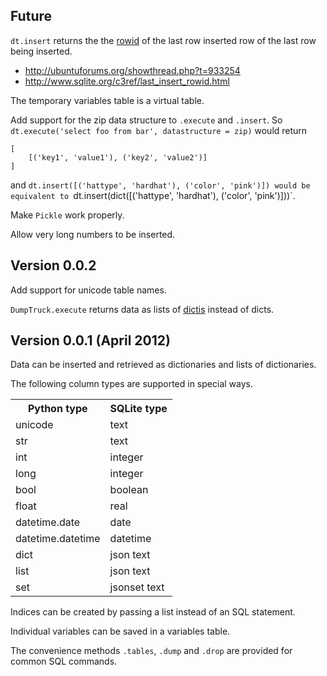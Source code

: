 Future
------------

`dt.insert` returns the
the [rowid](http://www.sqlite.org/lang_createtable.html#rowid)
of the last row inserted row of the last row being inserted.

* http://ubuntuforums.org/showthread.php?t=933254
* http://www.sqlite.org/c3ref/last_insert_rowid.html

The temporary variables table is a virtual table.

Add support for the zip data structure to `.execute` and `.insert`.
So `dt.execute('select foo from bar', datastructure = zip)` would return

    [
        [('key1', 'value1'), ('key2', 'value2')]
    ]

and `dt.insert([('hattype', 'hardhat'), ('color', 'pink')]) would be
equivalent to `dt.insert(dict([('hattype', 'hardhat'), ('color', 'pink')]))`.

Make `Pickle` work properly.

Allow very long numbers to be inserted.

Version 0.0.2
-----

Add support for unicode table names.

`DumpTruck.execute` returns data as lists of [dictis](dicti)
instead of dicts.

Version 0.0.1 (April 2012)
-----

Data can be inserted and retrieved as dictionaries and
lists of dictionaries.

The following column types are supported in special ways.

<table>
  <tr><th>Python type</th><th>SQLite type</th></tr>
  <tr><td>unicode</td><td>text</td></tr>
  <tr><td>str</td><td>text</td></tr>

  <tr><td>int</td><td>integer</td></tr>
  <tr><td>long</td><td>integer</td></tr>
  <tr><td>bool</td><td>boolean</td></tr>
  <tr><td>float</td><td>real</td></tr>

  <tr><td>datetime.date</td><td>date</td></tr>
  <tr><td>datetime.datetime</td><td>datetime</td></tr>

  <tr><td>dict</td><td>json text</td></tr>
  <tr><td>list</td><td>json text</td></tr>
  <tr><td>set</td><td>jsonset text</td></tr>
</table>

Indices can be created by passing a list instead of an SQL statement.

Individual variables can be saved in a variables table.

The convenience methods `.tables`, `.dump` and `.drop`
are provided for common SQL commands.

[dicti]: https://github.com/tlevine/dicti
